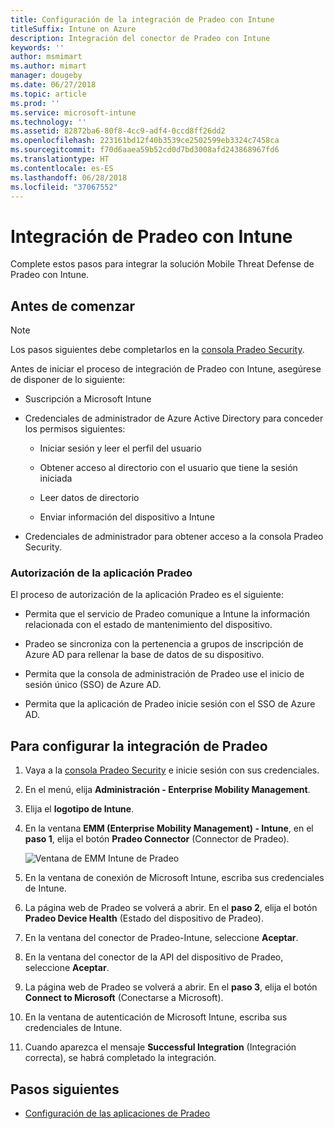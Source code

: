 ```yaml
---
title: Configuración de la integración de Pradeo con Intune
titleSuffix: Intune on Azure
description: Integración del conector de Pradeo con Intune
keywords: ''
author: msmimart
ms.author: mimart
manager: dougeby
ms.date: 06/27/2018
ms.topic: article
ms.prod: ''
ms.service: microsoft-intune
ms.technology: ''
ms.assetid: 82872ba6-80f8-4cc9-adf4-0ccd8ff26dd2
ms.openlocfilehash: 223161bd12f40b3539ce2502599eb3324c7458ca
ms.sourcegitcommit: f70d6aaea59b52cd0d7bd3008afd243868967fd6
ms.translationtype: HT
ms.contentlocale: es-ES
ms.lasthandoff: 06/28/2018
ms.locfileid: "37067552"
---
```

# <a name="integrate-pradeo-with-intune"></a>Integración de Pradeo con Intune

Complete estos pasos para integrar la solución Mobile Threat Defense de Pradeo con Intune.

## <a name="before-you-begin"></a>Antes de comenzar

> [!NOTE]
> Los pasos siguientes debe completarlos en la [consola Pradeo Security](https://www.apps-security.com).

Antes de iniciar el proceso de integración de Pradeo con Intune, asegúrese de disponer de lo siguiente:

-   Suscripción a Microsoft Intune

-   Credenciales de administrador de Azure Active Directory para conceder los permisos siguientes:

    -   Iniciar sesión y leer el perfil del usuario

    -   Obtener acceso al directorio con el usuario que tiene la sesión iniciada

    -   Leer datos de directorio

    -   Enviar información del dispositivo a Intune

-   Credenciales de administrador para obtener acceso a la consola Pradeo Security.

### <a name="pradeo-app-authorization"></a>Autorización de la aplicación Pradeo

El proceso de autorización de la aplicación Pradeo es el siguiente:

-   Permita que el servicio de Pradeo comunique a Intune la información relacionada con el estado de mantenimiento del dispositivo.

-   Pradeo se sincroniza con la pertenencia a grupos de inscripción de Azure AD para rellenar la base de datos de su dispositivo.

-   Permita que la consola de administración de Pradeo use el inicio de sesión único (SSO) de Azure AD.

-   Permita que la aplicación de Pradeo inicie sesión con el SSO de Azure AD.

## <a name="to-set-up-pradeo-integration"></a>Para configurar la integración de Pradeo

1.  Vaya a la [consola Pradeo Security](https://www.apps-security.com) e inicie sesión con sus credenciales.

2.  En el menú, elija **Administración - Enterprise Mobility Management**.

3.  Elija el **logotipo de Intune**.

4.  En la ventana **EMM (Enterprise Mobility Management) - Intune**, en el **paso 1**, elija el botón **Pradeo Connector** (Connector de Pradeo). 

    ![Ventana de EMM Intune de Pradeo](./media/pradeo_setup.png)

5. En la ventana de conexión de Microsoft Intune, escriba sus credenciales de Intune.

5.  La página web de Pradeo se volverá a abrir. En el **paso 2**, elija el botón **Pradeo Device Health** (Estado del dispositivo de Pradeo).

7. En la ventana del conector de Pradeo-Intune, seleccione **Aceptar**. 

8. En la ventana del conector de la API del dispositivo de Pradeo, seleccione **Aceptar**.

9. La página web de Pradeo se volverá a abrir. En el **paso 3**, elija el botón **Connect to Microsoft** (Conectarse a Microsoft). 

10. En la ventana de autenticación de Microsoft Intune, escriba sus credenciales de Intune.

11. Cuando aparezca el mensaje **Successful Integration** (Integración correcta), se habrá completado la integración.

## <a name="next-steps"></a>Pasos siguientes

-   [Configuración de las aplicaciones de Pradeo](mtd-apps-ios-app-configuration-policy-add-assign.md)